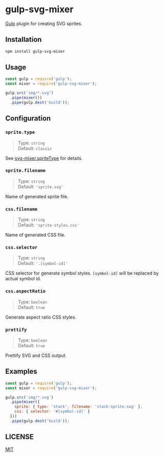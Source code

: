 # gulp-svg-mixer

[Gulp](https://github.com/gulpjs/gulp) plugin for creating SVG sprites.

## Installation

```sh
npm install gulp-svg-mixer
```

## Usage

```js
const gulp = require('gulp');
const mixer = require('gulp-svg-mixer');

gulp.src('img/*.svg')
  .pipe(mixer())
  .pipe(gulp.dest('build'));
```

## Configuration

### `sprite.type`

> Type: `string`<br>
> Default: `classic`

See [svg-mixer.spriteType](https://github.com/kisenka/svg-mixer/tree/master/packages/svg-mixer#spriteType)
for details.

### `sprite.filename`

> Type: `string`<br>
> Default: `'sprite.svg'`

Name of generated sprite file.

### `css.filename`

> Type: `string`<br>
> Default: `'sprite-styles.css'`

Name of generated CSS file.

### `css.selector`

> Type: `string`<br>
> Default: `'.[symbol-id]'`

CSS selector for generate symbol styles. `[symbol-id]` will be replaced by 
actual symbol id.

### `css.aspectRatio`

> Type: `boolean`<br>
> Default: `true`

Generate aspect ratio CSS styles.
    
### `prettify`

> Type: `boolean`<br>
> Default: `true`

Prettify SVG and CSS output.

## Examples

```js
const gulp = require('gulp');
const mixer = require('gulp-svg-mixer');

gulp.src('img/*.svg')
  .pipe(mixer({
    sprite: { type: 'stack', filename: 'stack-sprite.svg' },
    css: { selector: '#[symbol-id]' }
  }))
  .pipe(gulp.dest('build'));
```

## LICENSE

[MIT](LICENSE)
